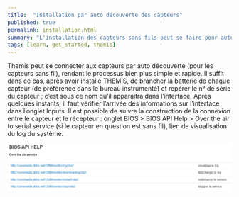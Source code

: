 ```yaml
---
title:  "Installation par auto découverte des capteurs"
published: true
permalink: installation.html
summary: "L'installation des capteurs sans fils peut se faire pour autodécouverte"
tags: [learn, get_started, themis]
---
```

Themis peut se connecter aux capteurs par auto découverte (pour les capteurs sans fil), rendant le processus bien plus simple et rapide. Il suffit dans ce cas, après avoir installé THEMIS, de brancher la batterie de chaque capteur (de préférence dans le bureau instrumenté) et repérer le n° de série du capteur ; c’est sous ce nom qu’il apparaitra dans l’interface. 
Après quelques instants, il faut vérifier l’arrivée des informations sur l’interface dans l’onglet Inputs. Il est possible de suivre la construction de la connexion entre le capteur et le récepteur : onglet BIOS > BIOS API Help > Over the air to serial service (si le capteur en question est sans fil), lien de visualisation du log du système. 

![](images/post4/Bios.PNG)


